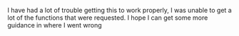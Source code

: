 I have had a lot of trouble getting this to work properly, I was unable to get a lot of the functions that were requested. I hope I can get some more guidance in where I went wrong

